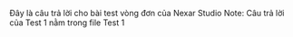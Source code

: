 Đây là câu trả lời cho bài test vòng đơn của Nexar Studio
Note: Câu trả lời của Test 1 nằm trong file Test 1
